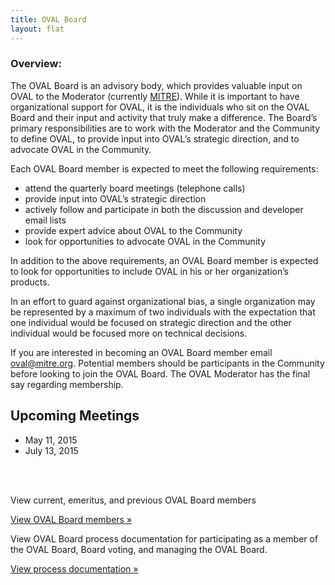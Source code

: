 ```yaml
---
title: OVAL Board
layout: flat
---
```

<h3>Overview:</h3>

<p>The OVAL Board is an advisory body, which provides valuable input on OVAL to the Moderator (currently <a href="//www.mitre.org">MITRE</a>). While it is important to have organizational support for OVAL, it is the individuals who sit on the OVAL Board and their input and activity that truly make a difference. The Board’s primary responsibilities are to work with the Moderator and the Community to define OVAL, to provide input into OVAL’s strategic direction, and to advocate OVAL in the Community.</p>

<p>Each OVAL Board member is expected to meet the following requirements:</p>

<ul>
<li>attend the quarterly board meetings (telephone calls)</li>
<li>provide input into OVAL’s strategic direction</li>
<li>actively follow and participate in both the discussion and developer email lists</li>
<li>provide expert advice about OVAL to the Community</li>
<li>look for opportunities to advocate OVAL in the Community</li>
</ul>

<p>In addition to the above requirements, an OVAL Board member is expected to look for opportunities to include OVAL in his or her organization’s products.</p>

<p>In an effort to guard against organizational bias, a single organization may be represented by a maximum of two individuals with the expectation that one individual would be focused on strategic direction and the other individual would be focused more on technical decisions.</p>

<p>If you are interested in becoming an OVAL Board member email <a href="mailto:oval@mitre.org">oval@mitre.org</a>. Potential members should be participants in the Community before looking to join the OVAL Board. The OVAL Moderator has the final say regarding membership.</p>

<div class="row">
	<a name="upcoming_meetings"></a>
	<h2>Upcoming Meetings</h2>
	<ul>
		<li>May 11, 2015</li>
		<li>July 13, 2015</li>
	</ul>
</div>

<br /><br />
<div class="row">
	<div class="col-sm-6">
		<div class="well">
			<div class="panel-body">
				<p>View current, emeritus, and previous OVAL Board members</p><a class="btn btn-primary role="button" href="members">View OVAL Board members »</a>
			</div>
		</div>
	</div>
	<div class="col-sm-6">
		<div class="well">
			<div class="panel-body">
				<p>View OVAL Board process documentation for participating as a member of the OVAL Board, Board voting, and managing the OVAL Board.</p><a class="btn btn-primary role="button" href="processes">View process documentation »</a>
			</div>
		</div>
	</div>
</div>